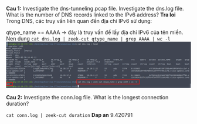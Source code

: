 **Cau 1:** Investigate the dns-tunneling.pcap file. Investigate the dns.log file. What is the number of DNS records linked to the IPv6 address?
**Tra loi**
Trong DNS, các truy vấn liên quan đến địa chỉ IPv6 sử dụng:

qtype_name == AAAA → đây là truy vấn để lấy địa chỉ IPv6 của tên miền.
Nen dung `cat dns.log | zeek-cut qtype_name | grep AAAA | wc -l`
![alt text](../png/zeek/16.png)

**Cau 2:** Investigate the conn.log file. What is the longest connection duration?

`cat conn.log | zeek-cut duration`
**Dap an** 9.420791


